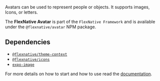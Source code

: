 Avatars can be used to represent people or objects. It supports images, Icons, or letters.

The **FlexNative Avatar** is part of the `FlexNative Framework` and is available under the `@flexnative/avatar` NPM package.

## Dependencies
- [`@flexnative/theme-context`](https://www.npmjs.com/package/@flexnative/theme-context)
- [`@flexnative/icons`](https://www.npmjs.com/package/@flexnative/icons)
- [`expo-image`](https://docs.expo.dev/versions/latest/sdk/image/)


For more details on how to start and how to use read the [documentation](https://redonalla.github.io/ra-framework-docks/).